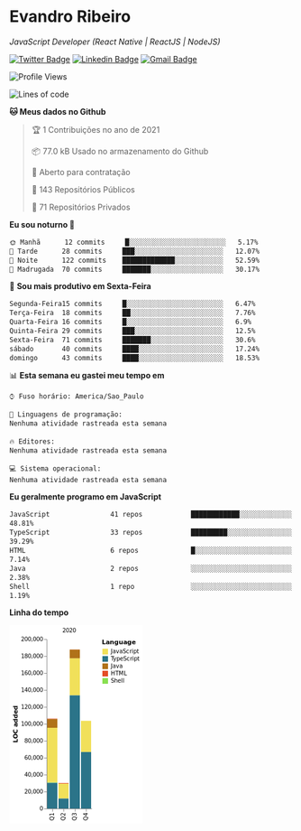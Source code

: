 # Evandro **Ribeiro**

*JavaScript Developer (React Native | ReactJS | NodeJS)*

[![Twitter Badge](https://img.shields.io/badge/-@ribeiroevandro-201B2D?style=flat-square&labelColor=201B2D&logo=twitter&logoColor=white&link=https://twitter.com/ribeiroevandro)](https://twitter.com/ribeiroevandro) 
[![Linkedin Badge](https://img.shields.io/badge/-Evandro%20Ribeiro-201B2D?style=flat-square&logo=Linkedin&logoColor=white&link=https://www.linkedin.com/in/ribeiroevandro)](https://www.linkedin.com/in/ribeiroevandro) 
[![Gmail Badge](https://img.shields.io/badge/-oi@ribeiroevandro.com.br-201B2D?style=flat-square&logo=Gmail&logoColor=white&link=mailto:oi@ribeiroevandro.com.br)](mailto:oi@ribeiroevandro.com.br)


<!--START_SECTION:waka-->
![Profile Views](http://img.shields.io/badge/Visualizac%C3%B5es%20do%20perfil-0-blue)

![Lines of code](https://img.shields.io/badge/Desde%20o%20Hello%20World%20eu%20escrevi-427713%20linhas%20de%20c%C3%B3digo-blue)

**🐱 Meus dados no Github** 

> 🏆 1 Contribuições no ano de 2021
 > 
> 📦 77.0 kB Usado no armazenamento do Github 
 > 
> 💼 Aberto para contratação
 > 
> 📜 143 Repositórios Públicos 
 > 
> 🔑 71 Repositórios Privados  
 > 
**Eu sou noturno 🦉** 

```text
🌞 Manhã      12 commits     █░░░░░░░░░░░░░░░░░░░░░░░░   5.17% 
🌆 Tarde      28 commits     ███░░░░░░░░░░░░░░░░░░░░░░   12.07% 
🌃 Noite      122 commits    █████████████░░░░░░░░░░░░   52.59% 
🌙 Madrugada  70 commits     ███████░░░░░░░░░░░░░░░░░░   30.17%

```
📅 **Sou mais produtivo em Sexta-Feira** 

```text
Segunda-Feira15 commits     █░░░░░░░░░░░░░░░░░░░░░░░░   6.47% 
Terça-Feira  18 commits     ██░░░░░░░░░░░░░░░░░░░░░░░   7.76% 
Quarta-Feira 16 commits     █░░░░░░░░░░░░░░░░░░░░░░░░   6.9% 
Quinta-Feira 29 commits     ███░░░░░░░░░░░░░░░░░░░░░░   12.5% 
Sexta-Feira  71 commits     ███████░░░░░░░░░░░░░░░░░░   30.6% 
sábado       40 commits     ████░░░░░░░░░░░░░░░░░░░░░   17.24% 
domingo      43 commits     ████░░░░░░░░░░░░░░░░░░░░░   18.53%

```


📊 **Esta semana eu gastei meu tempo em** 

```text
⌚︎ Fuso horário: America/Sao_Paulo

💬 Linguagens de programação: 
Nenhuma atividade rastreada esta semana

🔥 Editores: 
Nenhuma atividade rastreada esta semana

💻 Sistema operacional: 
Nenhuma atividade rastreada esta semana

```

**Eu geralmente programo em JavaScript** 

```text
JavaScript               41 repos            ████████████░░░░░░░░░░░░░   48.81% 
TypeScript               33 repos            █████████░░░░░░░░░░░░░░░░   39.29% 
HTML                     6 repos             █░░░░░░░░░░░░░░░░░░░░░░░░   7.14% 
Java                     2 repos             ░░░░░░░░░░░░░░░░░░░░░░░░░   2.38% 
Shell                    1 repo              ░░░░░░░░░░░░░░░░░░░░░░░░░   1.19%

```


**Linha do tempo**

![Chart not found](https://raw.githubusercontent.com/ribeiroevandro/ribeiroevandro/master/charts/bar_graph.png) 


<!--END_SECTION:waka-->
